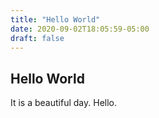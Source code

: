 ```yaml
---
title: "Hello World"
date: 2020-09-02T18:05:59-05:00
draft: false
---
```

## Hello World
It is a beautiful day. Hello.
